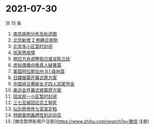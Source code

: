 # 2021-07-30

共 15 条

<!-- BEGIN -->
<!-- 最后更新时间 Fri Jul 30 2021 08:43:21 GMT+0800 (China Standard Time) -->

1. [南京病例分布及轨迹图](https://www.zhihu.com/search?q=南京疫情)
1. [北京新增 2 例确诊病例](https://www.zhihu.com/search?q=北京疫情)
1. [北京多小区暂时封闭](https://www.zhihu.com/search?q=北京疫情)
1. [张家界疫情](https://www.zhihu.com/search?q=张家界)
1. [明日方舟调整假日威龙陈立绘](https://www.zhihu.com/search?q=明日方舟)
1. [虚拟偶像向晚真人疑暴露](https://www.zhihu.com/search?q=A-Soul)
1. [美国阿拉斯加州 8.1 级地震](https://www.zhihu.com/search?q=美国地震)
1. [日媒披露开幕式原方案](https://www.zhihu.com/search?q=奥运会开幕式)
1. [中国组合赛艇女子四人双桨夺金](https://www.zhihu.com/search?q=赛艇)
1. [奥运会开幕式披露原方案](https://www.zhihu.com/search?q=任天堂)
1. [回龙观一小区暂时封闭](https://www.zhihu.com/search?q=北京疫情)
1. [三七互娱回应员工猝死](https://www.zhihu.com/search?q=三七互娱)
1. [仙剑奇侠传七官宣定档](https://www.zhihu.com/search?q=仙剑奇侠传七)
1. [特朗普炮轰跨性别运动员](https://www.zhihu.com/search?q=跨性别运动员)
1. [微信暂停新用户注册](https://www.zhihu.com/search?q=微信 注册)

<!-- END -->
